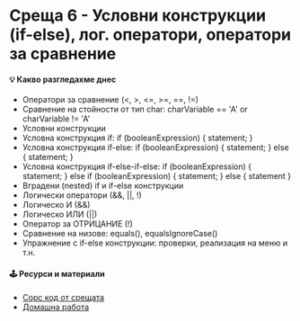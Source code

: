 # Среща 6 - Условни конструкции (if-else), лог. оператори, оператори за сравнение 
 
#### 💡 Какво разгледахме днес
- Оператори за сравнение (<, >, <=, >=, ==, !=) 
- Сравнение на стойности от тип char: charVariable == 'A' or charVariable != 'A' 
- Условни конструкции 
- Условна конструкция if: if (booleanExpression) { statement; } 
- Условна конструкция if-else: if (booleanExpression) { statement; } else { statement; } 
- Условна конструкция if-else-if-else: if (booleanExpression) { statement; } else if (booleanExpression) { statement; } else { statement } 
- Вградени (nested) if и if-else конструкции 
- Логически оператори (&&, ||, !) 
- Логическо И (&&) 
- Логическо ИЛИ (||) 
- Оператор за ОТРИЦАНИЕ (!) 
- Сравнение на низове: equals(), equalsIgnoreCase() 
- Упражнение с if-else конструкции: проверки, реализация на меню и т.н.

<!-- #### 🔗 Полезни линкове -->

#### 🕹️ Ресурси и материали
- [Сорс код от срещата](./cw/)
- [Домашна работа](./hw/)